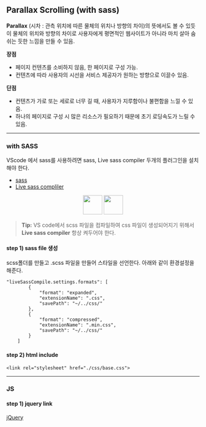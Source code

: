 ## Parallax Scrolling (with sass) ##

**Parallax** (시차 : 관측 위치에 따른 물체의 위치나 방향의 차이)의 뜻에서도 볼 수 있듯이 물체의 위치와 방향의 차이로 사용자에게 평면적인 웹사이트가 아니라 마치 살아 숨쉬는 듯한 느낌을 만들 수 있음.

**장점**
- 페이지 컨텐츠를 소비하지 않음, 한 페이지로 구성 가능.
- 컨텐츠에 따라 사용자의 시선을 서비스 제공자가 원하는 방향으로 이끌수 있음.

**단점**
- 컨텐츠가 가로 또는 세로로 너무 길 때, 사용자가 지루함이나 불편함을 느낄 수 있음.
- 하나의 페이지로 구성 시 많은 리소스가 필요하기 때문에 초기 로딩속도가 느릴 수 있음.

* * *
### with SASS ###

VScode 에서 sass를 사용하려면 sass, Live sass compiler 두개의 플러그인을 설치해야 한다.

- [sass](https://marketplace.visualstudio.com/items?itemName=robinbentley.sass-indented)
- [Live sass compliler](https://marketplace.visualstudio.com/items?itemName=ritwickdey.live-sass)
<div align=center>
<span><img src="https://robinbentley.gallerycdn.vsassets.io/extensions/robinbentley/sass-indented/1.4.9/1523787844290/Microsoft.VisualStudio.Services.Icons.Default" width=50px height=50px></span>
<span><img src="https://ritwickdey.gallerycdn.vsassets.io/extensions/ritwickdey/live-sass/1.3.0/1518981325878/Microsoft.VisualStudio.Services.Icons.Default" width=50px height=50px></span>
</div>

> **Tip:** VS code에서 scss 파일을 컴파일하여 css 파일이 생성되어지기 위해서 **Live sass compiler** 항상 켜두어야 한다.

#### step 1) <i class="icon-file"></i> sass file 생성 ####
scss폴더를 만들고 .scss 파일을 만들어 스타일을 선언한다. 아래와 같이 환경설정을 해준다.

```
"liveSassCompile.settings.formats": [
        {
            "format": "expanded",
            "extensionName": ".css",
            "savePath": "~/../css/"
        },
        {
            "format": "compressed",
            "extensionName": ".min.css",
            "savePath": "~/../css/"
        }
    ]
```

#### step 2) <i class="icon-pencil"></i> html include ####                        

```
<link rel="stylesheet" href="./css/base.css">
```

* * *

### JS ####

#### step 1) jquery link ####

[jQuery](https://jquery.com/)

